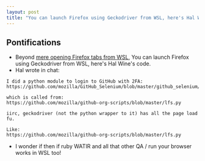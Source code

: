 ```yaml
---
layout: post
title: "You can launch Firefox using Geckodriver from WSL, here's Hal Wine's code, thanks Hal!"
---
```


## Pontifications

* Beyond [mere opening Firefox tabs from WSL](http://rolandtanglao.com/2018/09/22/p1-launchy-works-on-wsl-if-you-set-browser-environment-variable/), You can launch Firefox using Geckodriver from WSL, here's Hal Wine's code. 
* Hal wrote in chat:

```
I did a python module to login to GitHub with 2FA: 
https://github.com/mozilla/GitHub_Selenium/blob/master/github_selenium/__init__.py

which is called from: 
https://github.com/mozilla/github-org-scripts/blob/master/lfs.py

iirc, geckodriver (not the python wrapper to it) has all the page load fu. 

Like: 
https://github.com/mozilla/github-org-scripts/blob/master/lfs.py
```

* I wonder if then if ruby WATIR and all that other QA / run your browser works in WSL too!
	